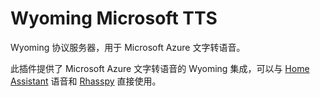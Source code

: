 # Wyoming Microsoft TTS
Wyoming 协议服务器，用于 Microsoft Azure 文字转语音。

此插件提供了 Microsoft Azure 文字转语音的 Wyoming 集成，可以与 [Home Assistant](https://www.home-assistant.io/) 语音和 [Rhasspy](https://github.com/rhasspy/rhasspy3) 直接使用。